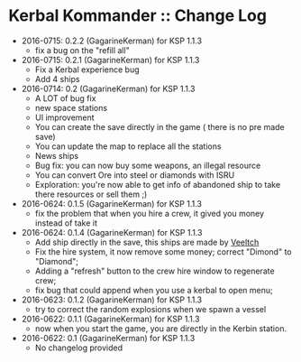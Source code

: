 # Kerbal Kommander :: Change Log

* 2016-0715: 0.2.2 (GagarineKerman) for KSP 1.1.3
	+ fix a bug on the "refill all" 
* 2016-0715: 0.2.1 (GagarineKerman) for KSP 1.1.3
	+ Fix a Kerbal experience bug
	+ Add 4 ships 
* 2016-0714: 0.2 (GagarineKerman) for KSP 1.1.3
	+ A LOT of bug fix
	+ new space stations
	+ UI improvement
	+ You can create the save directly in the game ( there is no pre made save)
	+ You can update the map to replace all the stations
	+ News ships
	+ Bug fix: you can now buy some weapons, an illegal resource
	+ You can convert Ore into steel or diamonds with ISRU
	+ Exploration: you're now able to get info of abandoned ship to take there resources or sell them ;) 
* 2016-0624: 0.1.5 (GagarineKerman) for KSP 1.1.3
	+ fix the problem that when you hire a crew, it gived you money instead of take it 
* 2016-0624: 0.1.4 (GagarineKerman) for KSP 1.1.3
	+ Add ship directly in the save, this ships are made by [Veeltch](http://forum.kerbalspaceprogram.com/index.php?/profile/39636-veeltch/)
	+ Fix the hire system, it now remove some money;
correct "Dimond" to "Diamond";
	+ Adding a "refresh" button to the crew hire window to regenerate crew;
	+ fix bug that could append when you use a kerbal to open menu;
* 2016-0623: 0.1.2 (GagarineKerman) for KSP 1.1.3
	+ try to correct the random explosions when we spawn a vessel 
* 2016-0622: 0.1.1 (GagarineKerman) for KSP 1.1.3
	+ now when you start the game, you are directly in the Kerbin station. 
* 2016-0622: 0.1 (GagarineKerman) for KSP 1.1.3
	+ No changelog provided
